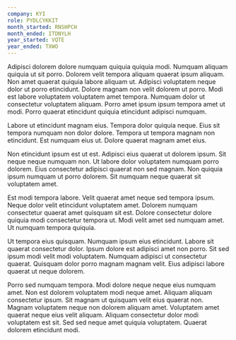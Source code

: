 ```yaml
---
company: KYI
role: PYDLCYKKIT
month_started: RNSHPCH
month_ended: ITDNYLH
year_started: VQTE
year_ended: TXWO
---
```


Adipisci dolorem dolore numquam quiquia quiquia modi. Numquam aliquam quiquia ut sit porro. Dolorem velit tempora aliquam quaerat ipsum aliquam. Non amet quaerat quiquia labore aliquam ut. Adipisci voluptatem neque dolor ut porro etincidunt. Dolore magnam non velit dolorem ut porro. Modi est labore voluptatem voluptatem amet tempora. Numquam dolor ut consectetur voluptatem aliquam. Porro amet ipsum ipsum tempora amet ut modi. Porro quaerat etincidunt quiquia etincidunt adipisci numquam.

Labore ut etincidunt magnam eius. Tempora dolor quiquia neque. Eius sit tempora numquam non dolor dolore. Tempora ut tempora magnam non etincidunt. Est numquam eius ut. Dolore quaerat magnam amet eius.

Non etincidunt ipsum est ut est. Adipisci eius quaerat ut dolorem ipsum. Sit neque neque numquam non. Ut labore dolor voluptatem numquam porro dolorem. Eius consectetur adipisci quaerat non sed magnam. Non quiquia ipsum numquam ut porro dolorem. Sit numquam neque quaerat sit voluptatem amet.

Est modi tempora labore. Velit quaerat amet neque sed tempora ipsum. Neque dolor velit etincidunt voluptatem amet. Dolorem numquam consectetur quaerat amet quisquam sit est. Dolore consectetur dolore quiquia modi consectetur tempora ut. Modi velit amet sed numquam amet. Ut numquam tempora quiquia.

Ut tempora eius quisquam. Numquam ipsum eius etincidunt. Labore sit quaerat consectetur dolor. Ipsum dolore est adipisci amet non porro. Sit sed ipsum modi velit modi voluptatem. Numquam adipisci ut consectetur quaerat. Quisquam dolor porro magnam magnam velit. Eius adipisci labore quaerat ut neque dolorem.

Porro sed numquam tempora. Modi dolore neque neque eius numquam amet. Non est dolorem voluptatem modi neque amet. Aliquam aliquam consectetur ipsum. Sit magnam ut quisquam velit eius quaerat non. Magnam voluptatem neque non dolorem aliquam amet. Voluptatem amet quaerat neque eius velit aliquam. Aliquam consectetur dolor modi voluptatem est sit. Sed sed neque amet quiquia voluptatem. Quaerat dolorem etincidunt modi.
    